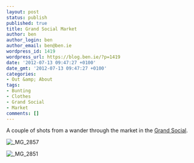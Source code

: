 ```yaml
---
layout: post
status: publish
published: true
title: Grand Social Market
author: ben
author_login: ben
author_email: ben@ben.ie
wordpress_id: 1419
wordpress_url: https://blog.ben.ie/?p=1419
date: '2012-07-13 09:47:27 +0100'
date_gmt: '2012-07-13 09:47:27 +0100'
categories:
- Out &amp; About
tags:
- Bunting
- Clothes
- Grand Social
- Market
comments: []
---
```

<p>A couple of shots from a wander through the market in the <a href="https://www.thegrandsocial.ie/" target="_blank">Grand Social</a>.</p>
<p><img class="aligncenter" alt="_MG_2857" src="https://farm8.staticflickr.com/7142/6796217177_f85c9f7729_z.jpg" /></p>
<p><img class="aligncenter" alt="_MG_2851" src="https://farm8.staticflickr.com/7141/6796201695_61cbb66586_z.jpg" /></p>
